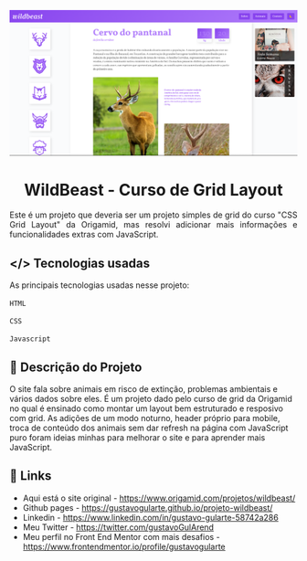<p align="center"><img src="./img/desktop-preview.jpg" /></p>
<p align="center"><h1 align="center" >WildBeast - Curso de Grid Layout</h1></p>

<p align="justify">
Este é um projeto que deveria ser um projeto simples de grid do curso "CSS Grid Layout" da Origamid, mas resolvi adicionar mais informações e funcionalidades extras com JavaScript.</p>

## </> **Tecnologias usadas**

As principais tecnologias usadas nesse projeto:

`HTML`

`CSS`

`Javascript`

## 📖 **Descrição do Projeto**

O site fala sobre animais em risco de extinção, problemas ambientais e vários dados sobre eles. É um projeto dado pelo curso de grid da Origamid no qual é ensinado como montar um layout bem estruturado e resposivo com grid. As adições de um modo noturno, header próprio para mobile, troca de conteúdo dos animais sem dar refresh na página com JavaScript puro foram ideias minhas para melhorar o site e para aprender mais JavaScript.

## 🔗 **Links**

- Aqui está o site original - https://www.origamid.com/projetos/wildbeast/
- Github pages - https://gustavogularte.github.io/projeto-wildbeast/
- Linkedin - https://www.linkedin.com/in/gustavo-gularte-58742a286
- Meu Twitter - https://twitter.com/gustavoGulArend
- Meu perfil no Front End Mentor com mais desafios - https://www.frontendmentor.io/profile/gustavogularte